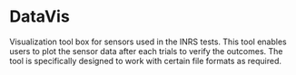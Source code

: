# DataVis
Visualization tool box for sensors used in the INRS tests. This tool enables users to plot the sensor data after each trials to verify the outcomes. The tool is specifically designed to work with certain file formats as required.
